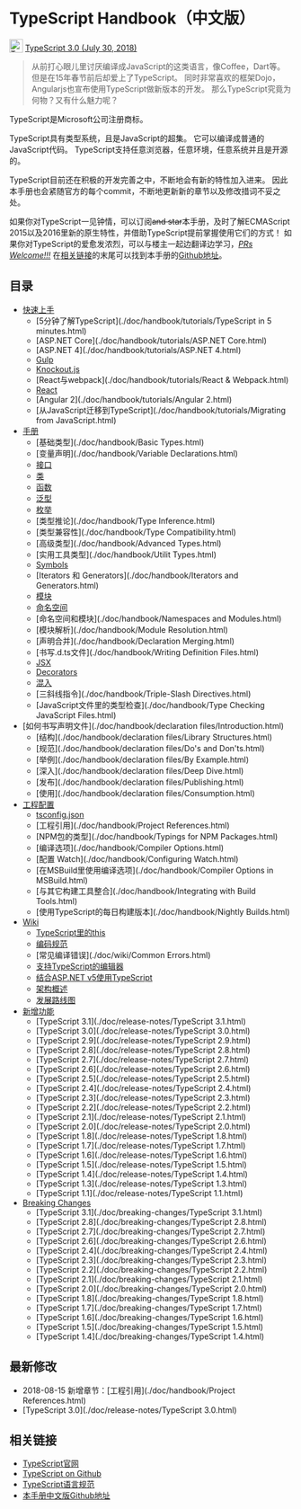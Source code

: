 # TypeScript Handbook（中文版）

<img src="./misc/ts_logo.jpg" alt="TypeScript" width="24px" height="24px" style="vertical-align: bottom;">  [TypeScript 3.0 (July 30, 2018)](https://blogs.msdn.microsoft.com/typescript/2018/07/30/announcing-typescript-3-0/)

> 从前打心眼儿里讨厌编译成JavaScript的这类语言，像Coffee，Dart等。
> 但是在15年春节前后却爱上了TypeScript。
> 同时非常喜欢的框架Dojo，Angularjs也宣布使用TypeScript做新版本的开发。
> 那么TypeScript究竟为何物？又有什么魅力呢？

TypeScript是Microsoft公司注册商标。

TypeScript具有类型系统，且是JavaScript的超集。
它可以编译成普通的JavaScript代码。
TypeScript支持任意浏览器，任意环境，任意系统并且是开源的。

TypeScript目前还在积极的开发完善之中，不断地会有新的特性加入进来。
因此本手册也会紧随官方的每个commit，不断地更新新的章节以及修改措词不妥之处。

如果你对TypeScript一见钟情，可以订阅~~and star~~本手册，及时了解ECMAScript 2015以及2016里新的原生特性，并借助TypeScript提前掌握使用它们的方式！
如果你对TypeScript的爱愈发浓烈，可以与楼主一起边翻译边学习，*[PRs Welcome!!!](https://github.com/zhongsp/TypeScript/pulls)*
在[相关链接](#相关链接)的末尾可以找到本手册的[Github地址](https://github.com/zhongsp/TypeScript)。

## 目录

* [快速上手](./doc/handbook/tutorials/README.html)
  * [5分钟了解TypeScript](./doc/handbook/tutorials/TypeScript in 5 minutes.html)
  * [ASP.NET Core](./doc/handbook/tutorials/ASP.NET Core.html)
  * [ASP.NET 4](./doc/handbook/tutorials/ASP.NET 4.html)
  * [Gulp](./doc/handbook/tutorials/Gulp.html)
  * [Knockout.js](./doc/handbook/tutorials/Knockout.html)
  * [React与webpack](./doc/handbook/tutorials/React & Webpack.html)
  * [React](./doc/handbook/tutorials/React.html)
  * [Angular 2](./doc/handbook/tutorials/Angular 2.html)
  * [从JavaScript迁移到TypeScript](./doc/handbook/tutorials/Migrating from JavaScript.html)
* [手册](./doc/handbook/README.html)
  * [基础类型](./doc/handbook/Basic Types.html)
  * [变量声明](./doc/handbook/Variable Declarations.html)
  * [接口](./doc/handbook/Interfaces.html)
  * [类](./doc/handbook/Classes.html)
  * [函数](./doc/handbook/Functions.html)
  * [泛型](./doc/handbook/Generics.html)
  * [枚举](./doc/handbook/Enums.html)
  * [类型推论](./doc/handbook/Type Inference.html)
  * [类型兼容性](./doc/handbook/Type Compatibility.html)
  * [高级类型](./doc/handbook/Advanced Types.html)
  * [实用工具类型](./doc/handbook/Utilit Types.html)
  * [Symbols](./doc/handbook/Symbols.html)
  * [Iterators 和 Generators](./doc/handbook/Iterators and Generators.html)
  * [模块](./doc/handbook/Modules.html)
  * [命名空间](./doc/handbook/Namespaces.html)
  * [命名空间和模块](./doc/handbook/Namespaces and Modules.html)
  * [模块解析](./doc/handbook/Module Resolution.html)
  * [声明合并](./doc/handbook/Declaration Merging.html)
  * [书写.d.ts文件](./doc/handbook/Writing Definition Files.html)
  * [JSX](./doc/handbook/JSX.html)
  * [Decorators](./doc/handbook/Decorators.html)
  * [混入](./doc/handbook/Mixins.html)
  * [三斜线指令](./doc/handbook/Triple-Slash Directives.html)
  * [JavaScript文件里的类型检查](./doc/handbook/Type Checking JavaScript Files.html)
* [如何书写声明文件](./doc/handbook/declaration files/Introduction.html)
  * [结构](./doc/handbook/declaration files/Library Structures.html)
  * [规范](./doc/handbook/declaration files/Do's and Don'ts.html)
  * [举例](./doc/handbook/declaration files/By Example.html)
  * [深入](./doc/handbook/declaration files/Deep Dive.html)
  * [发布](./doc/handbook/declaration files/Publishing.html)
  * [使用](./doc/handbook/declaration files/Consumption.html)
* [工程配置](./doc/handbook/tsconfig.json.html)
  * [tsconfig.json](./doc/handbook/tsconfig.json.html)
  * [工程引用](./doc/handbook/Project References.html)
  * [NPM包的类型](./doc/handbook/Typings for NPM Packages.html)
  * [编译选项](./doc/handbook/Compiler Options.html)
  * [配置 Watch](./doc/handbook/Configuring Watch.html)
  * [在MSBuild里使用编译选项](./doc/handbook/Compiler Options in MSBuild.html)
  * [与其它构建工具整合](./doc/handbook/Integrating with Build Tools.html)
  * [使用TypeScript的每日构建版本](./doc/handbook/Nightly Builds.html)
* [Wiki](./doc/wiki/README.html)
  * [TypeScript里的this](./doc/wiki/this-in-TypeScript.html)
  * [编码规范](./doc/wiki/coding_guidelines.html)
  * [常见编译错误](./doc/wiki/Common Errors.html)
  * [支持TypeScript的编辑器](./doc/wiki/TypeScript-Editor-Support.html)
  * [结合ASP.NET v5使用TypeScript](./doc/wiki/Using-TypeScript-With-ASP.NET-5.html)
  * [架构概述](./doc/wiki/Architectural-Overview.html)
  * [发展路线图](./doc/wiki/Roadmap.html)
* [新增功能](./doc/release-notes/README.html)
  * [TypeScript 3.1](./doc/release-notes/TypeScript 3.1.html)
  * [TypeScript 3.0](./doc/release-notes/TypeScript 3.0.html)
  * [TypeScript 2.9](./doc/release-notes/TypeScript 2.9.html)
  * [TypeScript 2.8](./doc/release-notes/TypeScript 2.8.html)
  * [TypeScript 2.7](./doc/release-notes/TypeScript 2.7.html)
  * [TypeScript 2.6](./doc/release-notes/TypeScript 2.6.html)
  * [TypeScript 2.5](./doc/release-notes/TypeScript 2.5.html)
  * [TypeScript 2.4](./doc/release-notes/TypeScript 2.4.html)
  * [TypeScript 2.3](./doc/release-notes/TypeScript 2.3.html)
  * [TypeScript 2.2](./doc/release-notes/TypeScript 2.2.html)
  * [TypeScript 2.1](./doc/release-notes/TypeScript 2.1.html)
  * [TypeScript 2.0](./doc/release-notes/TypeScript 2.0.html)
  * [TypeScript 1.8](./doc/release-notes/TypeScript 1.8.html)
  * [TypeScript 1.7](./doc/release-notes/TypeScript 1.7.html)
  * [TypeScript 1.6](./doc/release-notes/TypeScript 1.6.html)
  * [TypeScript 1.5](./doc/release-notes/TypeScript 1.5.html)
  * [TypeScript 1.4](./doc/release-notes/TypeScript 1.4.html)
  * [TypeScript 1.3](./doc/release-notes/TypeScript 1.3.html)
  * [TypeScript 1.1](./doc/release-notes/TypeScript 1.1.html)
* [Breaking Changes](./doc/breaking-changes/breaking-changes.html)
  * [TypeScript 3.1](./doc/breaking-changes/TypeScript 3.1.html)
  * [TypeScript 2.8](./doc/breaking-changes/TypeScript 2.8.html)
  * [TypeScript 2.7](./doc/breaking-changes/TypeScript 2.7.html)
  * [TypeScript 2.6](./doc/breaking-changes/TypeScript 2.6.html)
  * [TypeScript 2.4](./doc/breaking-changes/TypeScript 2.4.html)
  * [TypeScript 2.3](./doc/breaking-changes/TypeScript 2.3.html)
  * [TypeScript 2.2](./doc/breaking-changes/TypeScript 2.2.html)
  * [TypeScript 2.1](./doc/breaking-changes/TypeScript 2.1.html)
  * [TypeScript 2.0](./doc/breaking-changes/TypeScript 2.0.html)
  * [TypeScript 1.8](./doc/breaking-changes/TypeScript 1.8.html)
  * [TypeScript 1.7](./doc/breaking-changes/TypeScript 1.7.html)
  * [TypeScript 1.6](./doc/breaking-changes/TypeScript 1.6.html)
  * [TypeScript 1.5](./doc/breaking-changes/TypeScript 1.5.html)
  * [TypeScript 1.4](./doc/breaking-changes/TypeScript 1.4.html)

## 最新修改

* 2018-08-15 新增章节：[工程引用](./doc/handbook/Project References.html)
* [TypeScript 3.0](./doc/release-notes/TypeScript 3.0.html)

## 相关链接

* [TypeScript官网](http://typescriptlang.org)
* [TypeScript on Github](https://github.com/Microsoft/TypeScript)
* [TypeScript语言规范](https://github.com/Microsoft/TypeScript/blob/master/doc/spec.html)
* [本手册中文版Github地址](https://github.com/zhongsp/TypeScript)